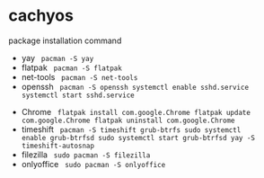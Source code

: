 # cachyos
package installation command
+ yay
  <code>
  pacman -S yay
  </code>
+ flatpak
  <code>
  pacman -S flatpak
  </code>
+ net-tools
  <code>
  pacman -S net-tools</code>
+ openssh
  <code>
  pacman -S openssh
  systemctl enable sshd.service
  systemctl start  sshd.service        
  </code>
+ Chrome
  <code>
  flatpak install com.google.Chrome
  flatpak update  com.google.Chrome
  flatpak uninstall com.google.Chrome
  </code>
+ timeshift
  <code>
  pacman -S timeshift grub-btrfs
  sudo systemctl enable grub-btrfsd
  sudo systemctl start grub-btrfsd
  yay -S timeshift-autosnap
  </code>
+ filezilla
  <code>
  sudo pacman -S filezilla
  </code>
+ onlyoffice
  <code>
  sudo pacman -S onlyoffice
  </code>
